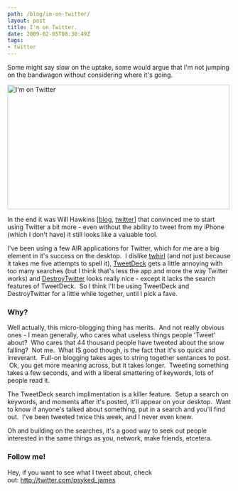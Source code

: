 ```yaml
---
path: /blog/im-on-twitter/
layout: post
title: I'm on Twitter.
date: 2009-02-05T08:30:49Z
tags:
- twitter
---
```


Some might say slow on the uptake, some would argue that I'm not jumping on the bandwagon without considering where it's going.

<img class="alignnone size-full wp-image-682" title="I'm on Twitter" src="http://uploads.psyked.co.uk/2009/02/twitter.jpg" alt="I'm on Twitter" width="500" height="280" />

In the end it was Will Hawkins [<a href="http://blog.arryawke.co.uk/" target="_blank">blog</a>, <a href="http://twitter.com/arryawke" target="_blank">twitter</a>] that convinced me to start using Twitter a bit more - even without the ability to tweet from my iPhone (which I don't have) it still looks like a valuable tool.

I've been using a few AIR applications for Twitter, which for me are a big element in it's success on the desktop.  I dislike <a href="http://www.twhirl.org/" target="_blank">twhirl</a> (and not just because it takes me five attempts to spell it), <a href="http://www.tweetdeck.com/beta/" target="_blank">TweetDeck</a> gets a little annoying with too many searches (but I think that's less the app and more the way Twitter works) and <a href="http://www.destroytoday.com/?p=Project&amp;id=DestroyTwitter" target="_blank">DestroyTwitter</a> looks really nice - except it lacks the search features of TweetDeck.  So I think I'll be using TweetDeck and DestroyTwitter for a little while together, until I pick a fave.
<h3>Why?</h3>
Well actually, this micro-blogging thing has merits.  And not really obvious ones - I mean generally, who cares what useless things people 'Tweet' about?  Who cares that 44 thousand people have tweeted about the snow falling?  Not me.  What IS good though, is the fact that it's so quick and irreverant.  Full-on blogging takes ages to string together sentances to post.  Ok, you get more meaning across, but it takes longer.  Tweeting something takes a few seconds, and with a liberal smattering of keywords, lots of people read it.

The TweetDeck search implimentation is a killer feature.  Setup a search on keywords, and moments after it's posted, it'll appear on your desktop.  Want to know if anyone's talked about something, put in a search and you'll find out.  I've been tweeted twice this week, and I never even knew.

Oh and building on the searches, it's a good way to seek out people interested in the same things as you, network, make friends, etcetera.
<h3>Follow me!</h3>
Hey, if you want to see what I tweet about, check out: <a href="http://twitter.com/psyked_james">http://twitter.com/psyked_james</a>
